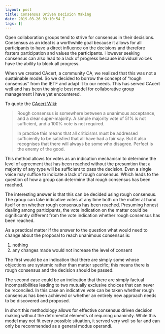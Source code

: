 ```yaml
---
layout: post
title: Consensus Driven Decision Making
date: 2019-03-26 03:10:54 Z
tags: []
---
```

Open collaboration groups tend to strive for consensus in their decisions. Consensus as an ideal is a worthwhile goal because it allows for all participants to have a direct influence on the decisions and therefore fosters participation and values the participants. However seeking consensus can also lead to a lack of progress because individual voices have the ability to block all progress.

When we created CAcert, a community CA, we realized that this was not a sustainable model. So we decided to borrow the concept of “rough consensus” from the IETF and adapt it to our needs. This has served CAcert well and has been the single best model for collaborative group management I have yet encountered.

To quote the [CAcert Wiki](http://wiki.cacert.org/Policy/Guide):

> Rough consensus is somewhere between a unanimous acceptance, and a clear super-majority. A simple majority vote of 51% is not sufficient, and a 100% vote is not required.
> 
> In practice this means that all criticisms must be addressed sufficiently to be satisfied that all have had a fair say. But it also recognises that there will always be some who disagree. Perfect is the enemy of the good.

This method allows for votes as an indication mechanism to determine the level of agreement that has been reached without the presumtion that a majority of any type will be sufficient to pass the decision. Even a single voice may suffice to indicate a lack of rough consensus. Which leads to the question of how a group can determine that rough consensus has been reached.

The interesting answer is that this can be decided using rough consensus. The group can take indicative votes at any time both on the matter at hand itself or on whether rough consensus has been reached. Presuming honest dealing among participants, the vote indication on the matter could be significantly different from the vote indication whether rough consensus has been reached.

As a practical matter if the answer to the question what would need to change about the proposal to reach unanimous consensus is:

1.  nothing
2.  any changes made would not increase the level of consent

The first would be an indication that there are simply some whose objections are systemic rather than matter specific; this means there is rough consensus and the decision should be passed.

The second case could be an indication that there are simply factual incompatibilities leading to two mutually exclusive choices that can never be reconciled. In this case an indicative vote can be taken whether rough consensus has been achieved or whether an entirely new approach needs to be discovered and proposed.

In short this methodology allows for effective consensus driven decision making without the detrimental elements of requiring unanimity. While this model may not fit every possible situation, it served very well so far and can only be recommended as a general modus operandi.
